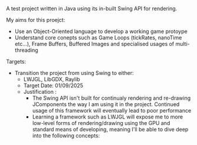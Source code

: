 A test project written in Java using its in-built Swing API for rendering.

My aims for this proejct:
  - Use an Object-Oriented language to develop a working game protoype
  - Understand core conepts such as Game Loops (tickRates, nanoTime etc...), Frame Buffers, Buffered Images and specialised usages of multi-threading

Targets:
  - Transition the project from using Swing to either:
    - LWJGL, LibGDX, Raylib
    - Target Date: 01/09/2025
    - Justification :
        - The Swing API isn't built for continualy rendering and re-drawing JComponents the way I am using it in the project. Continued usage of this framework will eventually lead to poor performance
        - Learning a framework such as LWJGL will expose me to more low-level forms of rendering/drawing using the GPU and standard means of developing, meaning I'll be able to dive deep into the following concepts:
           
           
      
    
